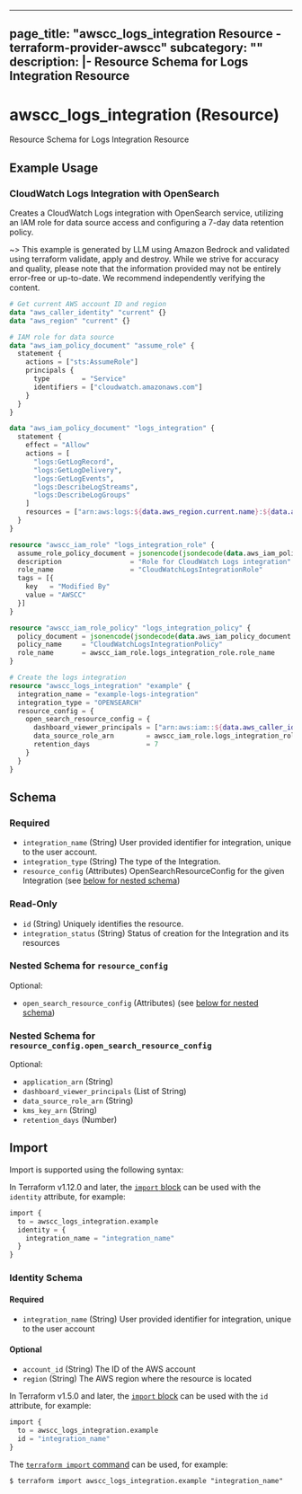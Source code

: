 
---
page_title: "awscc_logs_integration Resource - terraform-provider-awscc"
subcategory: ""
description: |-
  Resource Schema for Logs Integration Resource
---

# awscc_logs_integration (Resource)

Resource Schema for Logs Integration Resource

## Example Usage

### CloudWatch Logs Integration with OpenSearch

Creates a CloudWatch Logs integration with OpenSearch service, utilizing an IAM role for data source access and configuring a 7-day data retention policy.

~> This example is generated by LLM using Amazon Bedrock and validated using terraform validate, apply and destroy. While we strive for accuracy and quality, please note that the information provided may not be entirely error-free or up-to-date. We recommend independently verifying the content.

```terraform
# Get current AWS account ID and region
data "aws_caller_identity" "current" {}
data "aws_region" "current" {}

# IAM role for data source
data "aws_iam_policy_document" "assume_role" {
  statement {
    actions = ["sts:AssumeRole"]
    principals {
      type        = "Service"
      identifiers = ["cloudwatch.amazonaws.com"]
    }
  }
}

data "aws_iam_policy_document" "logs_integration" {
  statement {
    effect = "Allow"
    actions = [
      "logs:GetLogRecord",
      "logs:GetLogDelivery",
      "logs:GetLogEvents",
      "logs:DescribeLogStreams",
      "logs:DescribeLogGroups"
    ]
    resources = ["arn:aws:logs:${data.aws_region.current.name}:${data.aws_caller_identity.current.account_id}:*"]
  }
}

resource "awscc_iam_role" "logs_integration_role" {
  assume_role_policy_document = jsonencode(jsondecode(data.aws_iam_policy_document.assume_role.json))
  description                 = "Role for CloudWatch Logs integration"
  role_name                   = "CloudWatchLogsIntegrationRole"
  tags = [{
    key   = "Modified By"
    value = "AWSCC"
  }]
}

resource "awscc_iam_role_policy" "logs_integration_policy" {
  policy_document = jsonencode(jsondecode(data.aws_iam_policy_document.logs_integration.json))
  policy_name     = "CloudWatchLogsIntegrationPolicy"
  role_name       = awscc_iam_role.logs_integration_role.role_name
}

# Create the logs integration
resource "awscc_logs_integration" "example" {
  integration_name = "example-logs-integration"
  integration_type = "OPENSEARCH"
  resource_config = {
    open_search_resource_config = {
      dashboard_viewer_principals = ["arn:aws:iam::${data.aws_caller_identity.current.account_id}:root"]
      data_source_role_arn        = awscc_iam_role.logs_integration_role.arn
      retention_days              = 7
    }
  }
}
```

<!-- schema generated by tfplugindocs -->
## Schema

### Required

- `integration_name` (String) User provided identifier for integration, unique to the user account.
- `integration_type` (String) The type of the Integration.
- `resource_config` (Attributes) OpenSearchResourceConfig for the given Integration (see [below for nested schema](#nestedatt--resource_config))

### Read-Only

- `id` (String) Uniquely identifies the resource.
- `integration_status` (String) Status of creation for the Integration and its resources

<a id="nestedatt--resource_config"></a>
### Nested Schema for `resource_config`

Optional:

- `open_search_resource_config` (Attributes) (see [below for nested schema](#nestedatt--resource_config--open_search_resource_config))

<a id="nestedatt--resource_config--open_search_resource_config"></a>
### Nested Schema for `resource_config.open_search_resource_config`

Optional:

- `application_arn` (String)
- `dashboard_viewer_principals` (List of String)
- `data_source_role_arn` (String)
- `kms_key_arn` (String)
- `retention_days` (Number)

## Import

Import is supported using the following syntax:

In Terraform v1.12.0 and later, the [`import` block](https://developer.hashicorp.com/terraform/language/import) can be used with the `identity` attribute, for example:

```terraform
import {
  to = awscc_logs_integration.example
  identity = {
    integration_name = "integration_name"
  }
}
```

<!-- schema generated by tfplugindocs -->
### Identity Schema

#### Required

- `integration_name` (String) User provided identifier for integration, unique to the user account

#### Optional

- `account_id` (String) The ID of the AWS account
- `region` (String) The AWS region where the resource is located

In Terraform v1.5.0 and later, the [`import` block](https://developer.hashicorp.com/terraform/language/import) can be used with the `id` attribute, for example:

```terraform
import {
  to = awscc_logs_integration.example
  id = "integration_name"
}
```

The [`terraform import` command](https://developer.hashicorp.com/terraform/cli/commands/import) can be used, for example:

```shell
$ terraform import awscc_logs_integration.example "integration_name"
```
